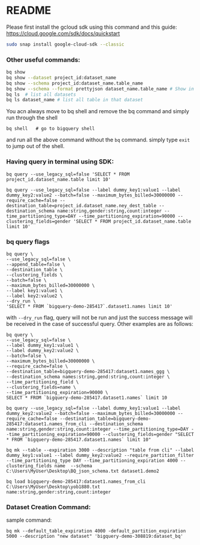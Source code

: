 # README

Please first install the gcloud sdk using this command and this guide: https://cloud.google.com/sdk/docs/quickstart
```bash
sudo snap install google-cloud-sdk --classic
```

### Other useful commands:

```bash
bq show
bq show --dataset project_id:dataset_name
bq show --schema project_id:dataset_name.table_name
bq show --schema --format prettyjson dataset_name.table_name # Show in json format
bq ls  # list all datasets
bq ls dataset_name # list all table in that dataset
```

You acn always move to bq shell and remove the bq command and simply run through the shell

```shell
bq shell   # go to bigquery shell
```
and run all the above command without the ```bq``` command.
simply type ```exit``` to jump out of the shell.


### Having query in terminal using SDK:

```shell
bq query --use_legacy_sql=false 'SELECT * FROM project_id.dataset_name.table limit 10'

bq query --use_legacy_sql=false --label dummy_key1:value1 --label dummy_key2:value2 --batch=false --maximum_bytes_billed=30000000 --require_cache=false --destination_table=project_id.dataset_name.ney_dest_table --destination_schema name:string,gender:string,count:integer --time_partitioning_type=DAY --time_partitioning_expiration=90000 --clustering_fields=gender 'SELECT * FROM project_id.dataset_name.table limit 10'
```

### bq query flags
```shell
bq query \
--use_legacy_sql=false \
--append_table=false \
--destination_table \
--clustering_fields \
--batch=false \
--maximum_bytes_billed=30000000 \
--label key1:value1 \
--label key2:value2 \
--dry_run \    
'SELECT * FROM `bigquery-demo-285417`.dataset1.names limit 10'
```
with ```--dry_run``` flag, query will not be run and just the success message 
will be received in the case of successful query. Other examples are as follows:
```shell
bq query \
--use_legacy_sql=false \
--label dummy_key1:value1 \
--label dummy_key2:value2 \
--batch=false \
--maximum_bytes_billed=30000000 \
--require_cache=false \
--destination_table=bigquery-demo-285417:dataset1.names_ggg \
--destination_schema names:string,gend:string,count:integer \
--time_partitioning_field \
--clustering_fields=name \
--time_partitioning_expiration=90000 \
SELECT * FROM `bigquery-demo-285417.dataset1.names` limit 10
```


```shell
bq query --use_legacy_sql=false --label dummy_key1:value1 --label dummy_key2:value2 --batch=false --maximum_bytes_billed=30000000 --require_cache=false --destination_table=bigquery-demo-285417:dataset1.names_from_cli --destination_schema name:string,gender:string,count:integer --time_partitioning_type=DAY --time_partitioning_expiration=90000 --clustering_fields=gender "SELECT * FROM `bigquery-demo-285417.dataset1.names` limit 10"

bq mk --table --expiration 3000 --description "table from cli" --label dummy_key1:value1 --label dummy_key2:value2 --require_partition_filter --time_partitioning_type DAY --time_partitioning_expiration 4000 --clustering_fields name  --schema C:\Users\MyUser\Desktop\BQ_json_schema.txt dataset1.demo2

bq load bigquery-demo-285417:dataset1.names_from_cli C:\Users\MyUser\Desktop\yob1880.txt name:string,gender:string,count:integer
```

### Dataset Creation Command:
sample command:
```shell
bq mk --default_table_expiration 4000 -default_partition_expiration 5000 --description "new dataset" 'bigquery-demo-308819:dataset_bq'
```

